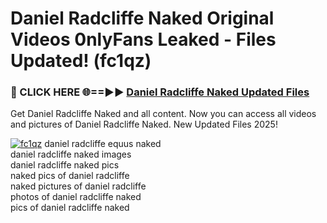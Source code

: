 # Daniel Radcliffe Naked Original Videos 0nlyFans Leaked - Files Updated! (fc1qz)

<h3>🔴 CLICK HERE 🌐==►► <a href="https://tinyurl.com/up5wt9bj" rel="nofollow">Daniel Radcliffe Naked Updated Files</a></h3>

Get Daniel Radcliffe Naked and all content. Now you can access all videos and pictures of Daniel Radcliffe Naked. New Updated Files 2025!

[![fc1qz](https://i.imgur.com/ABiUzMV.gif)](https://tinyurl.com/up5wt9bj)
daniel radcliffe equus naked<br>
daniel radcliffe naked images<br>
daniel radcliffe naked pics<br>
naked pics of daniel radcliffe<br>
naked pictures of daniel radcliffe<br>
photos of daniel radcliffe naked<br>
pics of daniel radcliffe naked